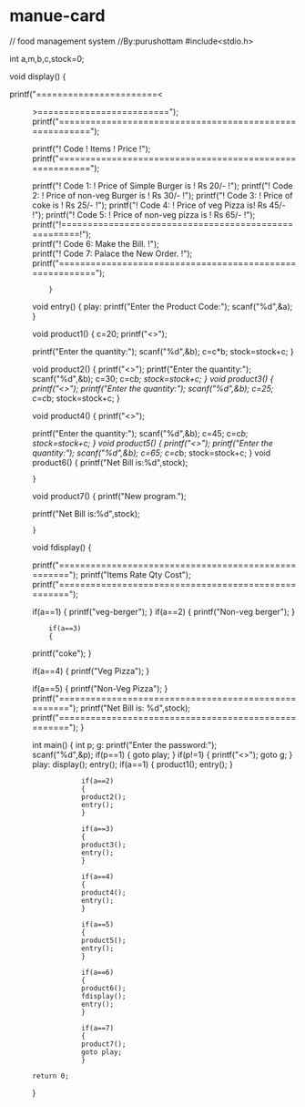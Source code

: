 # manue-card
// food management system
//By:purushottam
#include<stdio.h>

int a,m,b,c,stock=0;

void display()
		{
			
printf("=======================<<Menu>>=========================");
 printf("========================================================");

 printf("!    Code  !        Items               !   Price     !");
 printf("========================================================");

printf("!  Code 1: ! Price of Simple Burger is  !      Rs 20/-   !");
printf("!  Code 2: ! Price of non-veg Burger is !      Rs 30/-   !");
printf("!  Code 3: ! Price of coke is !   Rs 25/-   !");
printf("!  Code 4: ! Price of veg Pizza is!               Rs 45/-   !");
printf("!  Code 5: ! Price of non-veg pizza is  !      Rs 65/-   !");
printf("!=====================================================!");			                               
printf("!  Code 6:  Make the Bill.    		              !");			                                   
printf("!  Code 7:  Palace the New Order.                     !");
printf("=========================================================");

		}

void entry()
	{
			play:
printf("Enter the Product Code:");
	scanf("%d",&a);
	}

void product1()
	{
			c=20;
printf("<<veg-berger>>");

printf("Enter the quantity:");
scanf("%d",&b);
c=c*b;
stock=stock+c;
	}

void product2()
	{
printf("<<Non-veg berger>>");
printf("Enter the quantity:");
scanf("%d",&b);
c=30;
c=c*b;
stock=stock+c;
	}
void product3()
	{
printf("<<coke>>");
printf("Enter the quantity:");
scanf("%d",&b);
c=25;
c=c*b;
stock=stock+c;
	}

void product4()
	{
printf("<<Veg Pizza>>");

printf("Enter the quantity:");
scanf("%d",&b);
c=45;
c=c*b;
stock=stock+c;
	}
void product5()
	{
printf("<<Non-Veg Pizza>>");
printf("Enter the quantity:");
scanf("%d",&b);
c=65;
c=c*b;
stock=stock+c;
	}
void product6()
	{
printf("Net Bill is:%d",stock);

	}
void product7()
	{
printf("New program.");

printf("Net Bill is:%d",stock);

	}
 void fdisplay()
	{

printf("====================================================");
printf("Items             Rate           Qty           Cost");
printf("====================================================");

if(a==1)
		{
printf("veg-berger");
		}
if(a==2)
		{
printf("Non-veg berger");
		}

		if(a==3)
		{
printf("coke");
		}

if(a==4)
		{
printf("Veg Pizza");
		}

if(a==5)
		{
printf("Non-Veg Pizza");
		}
printf("====================================================");
printf("Net Bill is:  %d",stock);
 printf("====================================================");
	}

int main()
{
	int p;
	g:
printf("Enter the password:");\
	scanf("%d",&p);
	if(p==1)
	{
	 goto play;
	}
	if(p!=1)
	{
	 printf("<<Your Password is wrong entter again>>");
	 goto g;
	}
	play:
	display();
	entry();
				if(a==1)
				{
				product1();
				entry();
				}

				if(a==2)
				{
				product2();
				entry();
				}

				if(a==3)
				{
				product3();
				entry();
				}

				if(a==4)
				{
				product4();
				entry();
				}

				if(a==5)
				{
				product5();
				entry();
				}

				if(a==6)
				{
				product6();
				fdisplay();
				entry();
				}

				if(a==7)
				{
				product7();
				goto play;
				}

	return 0;
}
